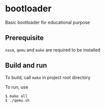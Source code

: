 # bootloader
Basic bootloader for educational purpose
## Prerequisite
`nasm`, `qemu` and `make` are required to be installed
## Build and run
To build, call `make` in project root directory

To run, use

    $ make all
    $ ./qemu.sh 
